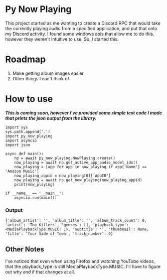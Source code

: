 # Py Now Playing

This project started as me wanting to create a Discord RPC that would take the currently playing audio from a specified application, and put that onto my Discord activity. I found some windows apis that allow me to do this, however they weren't intuitive to use. So, I started this. 

# Roadmap

1) Make getting album images easier
2) Other things I can't think of.

# How to use

***This is coming soon, however i've provided some simple test code I made that prints the json output from the library.***

```python3
import sys
sys.path.append('.')
import py_now_playing
import asyncio
import json

async def main():
    np = await py_now_playing.NowPlaying.create()
    now_playing = await np.get_active_app_audio_model_ids()
    now_playing = [app for app in now_playing if app['Name'] == 'Amazon Music']
    now_playing_appid = now_playing[0]['AppID']
    now_playing = await np.get_now_playing(now_playing_appid)
    print(now_playing)

if __name__ == '__main__':
    asyncio.run(main())
```

### Output
```text
{'album_artist': '', 'album_title': '', 'album_track_count': 0, 'artist': 'The Killers', 'genres': [], 'playback_type': <MediaPlaybackType.MUSIC: 1>, 'subtitle': '', 'thumbnail': None, 'title': 'Your Side of Town', 'track_number': 0}
```


## Other Notes


I've noticed that even when using Firefox and watching YouTube videos, that the playback_type is still MediaPlaybackType.MUSIC. I'll have to figure out why and if that changes at all.
